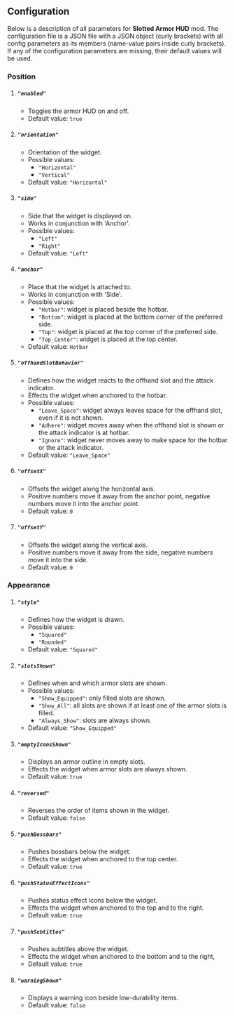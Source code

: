 ## Configuration
Below is a description of all parameters for **Slotted Armor HUD** mod. The configuration file
is a JSON file with a JSON object (curly brackets) with all config parameters as its members (name-value pairs
inside curly brackets). If any of the configuration parameters are missing, their default values will be used.

### Position
1. ##### `"enabled"`
    * Toggles the armor HUD on and off.
    * Default value: `true`
1. ##### `"orientation"`
   * Orientation of the widget.
   * Possible values:
      * `"Horizontal"`
      * `"Vertical"`
   * Default value: `"Horizontal"`
1. ##### `"side"`
    * Side that the widget is displayed on.
    * Works in conjunction with 'Anchor'.
    * Possible values:
        * `"Left"`
        * `"Right"`
    * Default value: `"Left"`
1. ##### `"anchor"`
    * Place that the widget is attached to.
    * Works in conjunction with 'Side'.
    * Possible values:
        * `"Hotbar"`: widget is placed beside the hotbar.
        * `"Bottom"`: widget is placed at the bottom corner of the preferred side.
        * `"Top"`: widget is placed at the top corner of the preferred side.
        * `"Top_Center"`: widget is placed at the top center.
    * Default value: `Hotbar`
1. ##### `"offhandSlotBehavior"`
    * Defines how the widget reacts to the offhand slot and the attack indicator.
    * Effects the widget when anchored to the hotbar.
    * Possible values:
        * `"Leave_Space"`: widget always leaves space for the offhand slot, even if it is not shown.
        * `"Adhere"`: widget moves away when the offhand slot is shown or the attack indicator is at hotbar.
        * `"Ignore"`: widget never moves away to make space for the hotbar or the attack indicator.
    * Default value: `"Leave_Space"`
1. ##### `"offsetX"`
    * Offsets the widget along the horizontal axis.
    * Positive numbers move it away from the anchor point,
      negative numbers move it into the anchor point.
    * Default value: `0`
1. ##### `"offsetY"`
    * Offsets the widget along the vertical axis.
    * Positive numbers move it away from the side,
      negative numbers move it into the side.
    * Default value: `0`

### Appearance
1. ##### `"style"`
    * Defines how the widget is drawn.
    * Possible values:
        * `"Squared"`
        * `"Rounded"`
    * Default value: `"Squared"`
1. ##### `"slotsShown"`
    * Defines when and which armor slots are shown.
    * Possible values:
        * `"Show_Equipped"`: only filled slots are shown.
        * `"Show_All"`: all slots are shown if at least one of the armor slots is filled.
        * `"Always_Show"`: slots are always shown.
    * Default value: `"Show_Equipped"`
1. ##### `"emptyIconsShown"`
    * Displays an armor outline in empty slots.
    * Effects the widget when armor slots are always shown.
    * Default value: `true`
1. ##### `"reversed"`
    * Reverses the order of items shown in the widget.
    * Default value: `false`
1. ##### `"pushBossbars"`
    * Pushes bossbars below the widget.
    * Effects the widget when anchored to the top center.
    * Default value: `true`
1. ##### `"pushStatusEffectIcons"`
    * Pushes status effect icons below the widget.
    * Effects the widget when anchored to the top and to the right.
    * Default value: `true`
1. ##### `"pushSubtitles"`
    * Pushes subtitles above the widget.
    * Effects the widget when anchored to the bottom and to the right,
    * Default value: `true`
1. ##### `"warningShown"`
    * Displays a warning icon beside low-durability items.
    * Default value: `false`
